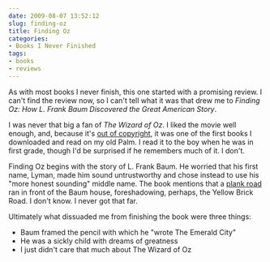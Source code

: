 ```yaml
---
date: 2009-08-07 13:52:12
slug: finding-oz
title: Finding Oz
categories:
- Books I Never Finished
tags:
- books
- reviews
---
```


As with most books I never finish, this one started with a promising review.
I can't find the review now, so I can't tell what it was that drew me to _Finding Oz: How L. Frank Baum Discovered the Great American Story_.

I was never that big a fan of _The Wizard of Oz_. I liked the movie well enough, and, because it's [out of copyright](https://www.gutenberg.org/etext/55), it was one of the first books I downloaded and read on my old Palm. I read it to the boy when he was in first grade, though I'd be surprised if he remembers much of it. I don't.

Finding Oz begins with the story of L. Frank Baum. He worried that his first name, Lyman, made him sound untrustworthy and chose instead to use his "more honest sounding" middle name. The book mentions that a [plank road](https://en.wikipedia.org/wiki/Plank_road) ran in front of the Baum house, foreshadowing, perhaps, the Yellow Brick Road. I don't know. I never got that far.

Ultimately what dissuaded me from finishing the book were three things:

  * Baum framed the pencil with which he "wrote The Emerald City"
  * He was a sickly child with dreams of greatness
  * I just didn't care that much about The Wizard of Oz







